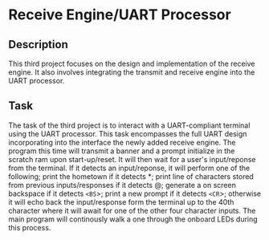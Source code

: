 # Receive Engine/UART Processor
## Description
This third project focuses on the design and implementation of the receive engine. It also involves integrating the transmit and receive engine into the UART processor.

## Task
The task of the third project is to interact with a UART-compliant terminal using the UART processor. This task encompasses the full UART design incorporating into the interface the newly added receive engine. The program this time will transmit a banner and a prompt initialize in the scratch ram upon start-up/reset. It will then wait for a user's input/reponse from the terminal. If it detects an input/reponse, it will perform one of the following; print the hometown if it detects *; print line of characters stored from previous inputs/responses if it detects @; generate a on screen backspace if it detects `<BS`>; print a new prompt if it detects `<CR`>; otherwise it will echo back the input/response form the terminal up to the 40th character where it will await for one of the other four character inputs. The main program will continously walk a one through the onboard LEDs during this process.

